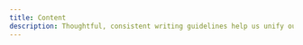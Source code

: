 ```yaml
---
title: Content
description: Thoughtful, consistent writing guidelines help us unify our interface content. How we communicate is a core element of a well-designed user experience.
---
```


<overview :pages="$page.enhancedFrontmatter" base-path="content" />
